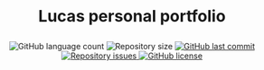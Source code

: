 <h1 align="center">
  <br/>

  Lucas personal portfolio
</h1>

<p align="center">
  <img alt="GitHub language count" src="https://img.shields.io/github/languages/count/LucasPereiraMiranda/lucas-pereira-miranda.github.io">

  <img alt="Repository size" src="https://img.shields.io/github/repo-size/LucasPereiraMiranda/lucas-pereira-miranda.github.io">
  
  <a href="https://github.com/LucasPereiraMiranda/lucas-pereira-miranda.github.io/commits/main">
    <img alt="GitHub last commit" src="https://img.shields.io/github/last-commit/LucasPereiraMiranda/lucas-pereira-miranda.github.io">
  </a>

  <a href="https://github.com/LucasPereiraMiranda/lucas-pereira-miranda.github.io/issues">
    <img alt="Repository issues" src="https://img.shields.io/github/issues/LucasPereiraMiranda/lucas-pereira-miranda.github.io">
  </a>

  <a href="https://github.com/LucasPereiraMiranda/lucas-pereira-miranda.github.io/issues">
    <img alt="GitHub license" src="https://img.shields.io/github/license/LucasPereiraMiranda/lucas-pereira-miranda.github.io">
  </a>
</p>

<br>